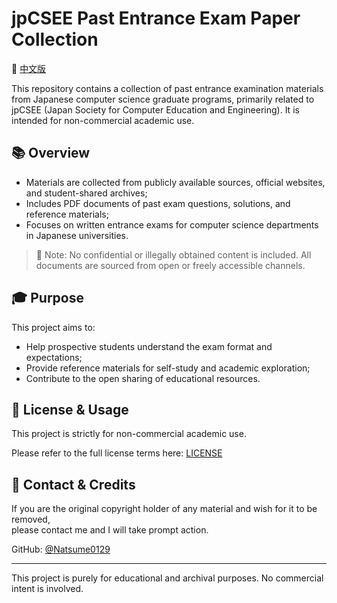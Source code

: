 # jpCSEE Past Entrance Exam Paper Collection

📙 [中文版](./README.md)

This repository contains a collection of past entrance examination materials from Japanese computer science graduate programs, primarily related to jpCSEE (Japan Society for Computer Education and Engineering). It is intended for non-commercial academic use.

## 📚 Overview

- Materials are collected from publicly available sources, official websites, and student-shared archives;
- Includes PDF documents of past exam questions, solutions, and reference materials;
- Focuses on written entrance exams for computer science departments in Japanese universities.

> 📌 Note: No confidential or illegally obtained content is included. All documents are sourced from open or freely accessible channels.

## 🎓 Purpose

This project aims to:

- Help prospective students understand the exam format and expectations;
- Provide reference materials for self-study and academic exploration;
- Contribute to the open sharing of educational resources.

## 🚫 License & Usage

This project is strictly for non-commercial academic use.


Please refer to the full license terms here: [LICENSE](./LICENSE)

## 🤝 Contact & Credits

If you are the original copyright holder of any material and wish for it to be removed,  
please contact me and I will take prompt action.

GitHub: [@Natsume0129](https://github.com/Natsume0129)

---

This project is purely for educational and archival purposes. No commercial intent is involved.


